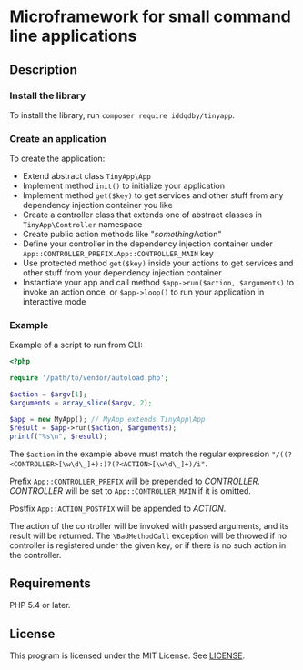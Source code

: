 # Microframework for small command line applications

## Description

### Install the library

To install the library, run `composer require iddqdby/tinyapp`.

### Create an application

To create the application:
* Extend abstract class `TinyApp\App`
* Implement method `init()` to initialize your application
* Implement method `get($key)` to get services and other stuff from any dependency injection container you like
* Create a controller class that extends one of abstract classes in `TinyApp\Controller` namespace
* Create public action methods like "*something*Action"
* Define your controller in the dependency injection container under `App::CONTROLLER_PREFIX.App::CONTROLLER_MAIN` key
* Use protected method `get($key)` inside your actions to get services and other stuff from your dependency injection container
* Instantiate your app and call method `$app->run($action, $arguments)` to invoke an action once, or `$app->loop()` to run your application in interactive mode

### Example

Example of a script to run from CLI:

```php
<?php

require '/path/to/vendor/autoload.php';

$action = $argv[1];
$arguments = array_slice($argv, 2);

$app = new MyApp(); // MyApp extends TinyApp\App
$result = $app->run($action, $arguments);
printf("%s\n", $result);
```

The `$action` in the example above must match the regular expression `"/((?<CONTROLLER>[\w\d\_]+):)?(?<ACTION>[\w\d\_]+)/i"`.

Prefix `App::CONTROLLER_PREFIX` will be prepended to *CONTROLLER*. *CONTROLLER* will be set to `App::CONTROLLER_MAIN` if it is omitted.

Postfix `App::ACTION_POSTFIX` will be appended to *ACTION*.

The action of the controller will be invoked with passed arguments, and its result will be returned. The `\BadMethodCall` exception will be throwed if no controller is registered under the given key, or if there is no such action in the controller.

## Requirements

PHP 5.4 or later.

## License

This program is licensed under the MIT License. See [LICENSE](LICENSE).
